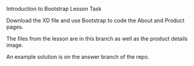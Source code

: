 Introduction to Bootstrap Lesson Task

Download the XD file and use Bootstrap to code the About and Product pages.

The files from the lesson are in this branch as well as the product details image.

An example solution is on the answer branch of the repo.
